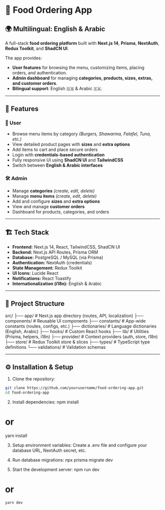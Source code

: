 # 🍔 Food Ordering App

## 🌍 Multilingual: English & Arabic

A full-stack **food ordering platform** built with **Next.js 14**, **Prisma**, **NextAuth**, **Redux Toolkit**, and **ShadCN UI**.

The app provides:

- **User features** for browsing the menu, customizing items, placing orders, and authentication.
- **Admin dashboard** for managing **categories, products, sizes, extras, and customer orders**.
- **Bilingual support**: English 🇬🇧 & Arabic 🇸🇦.

---

## 🚀 Features

### 👤 User

- Browse menu items by category _(Burgers, Shawarma, Falafel, Tuna, etc.)_
- View detailed product pages with **sizes** and **extra options**
- Add items to cart and place secure orders
- Login with **credentials-based authentication**
- Fully responsive UI using **ShadCN UI** and **TailwindCSS**
- Switch between **English & Arabic interfaces**

### 🛠️ Admin

- Manage **categories** _(create, edit, delete)_
- Manage **menu items** _(create, edit, delete)_
- Add and configure **sizes** and **extra options**
- View and manage **customer orders**
- Dashboard for products, categories, and orders

---

## 🏗️ Tech Stack

- **Frontend:** Next.js 14, React, TailwindCSS, ShadCN UI
- **Backend:** Next.js API Routes, Prisma ORM
- **Database:** PostgreSQL / MySQL (via Prisma)
- **Authentication:** NextAuth (credentials)
- **State Management:** Redux Toolkit
- **UI Icons:** Lucide React
- **Notifications:** React Toastify
- **Internationalization (i18n):** English & Arabic

---

## 📂 Project Structure

src/
├── app/ # Next.js app directory (routes, API, localization)
├── components/ # Reusable UI components
├── constants/ # App-wide constants (routes, configs, etc.)
├── dictionaries/ # Language dictionaries (English, Arabic)
├── hooks/ # Custom React hooks
├── lib/ # Utilities (Prisma, helpers, i18n)
├── provider/ # Context providers (auth, store, i18n)
├── store/ # Redux Toolkit store & slices
├── types/ # TypeScript type definitions
└── validations/ # Validation schemas

---

## ⚙️ Installation & Setup

1. Clone the repository:

```bash
git clone https://github.com/yourusername/food-ordering-app.git
cd food-ordering-app
```

2. Install dependencies:
   npm install

# or

yarn install

3. Setup environment variables:
   Create a .env file and configure your database URL, NextAuth secret, etc.

4. Run database migrations:
   npx prisma migrate dev

5. Start the development server:
   npm run dev

# or

    yarn dev
